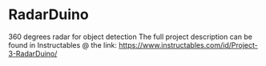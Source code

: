 # RadarDuino
360 degrees radar for object detection
The full project description can be found in Instructables @ the link: 
https://www.instructables.com/id/Project-3-RadarDuino/
